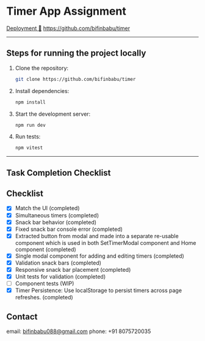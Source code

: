 # Timer App Assignment
[Deployment 🚀](https://github.com/bifinbabu/timer)
https://github.com/bifinbabu/timer

---

## **Steps for running the project locally**

1. Clone the repository:  
   ```bash
   git clone https://github.com/bifinbabu/timer
   ```

2. Install dependencies:  
   ```bash
   npm install
   ```

3. Start the development server:  
   ```bash
   npm run dev
   ```

4. Run tests:  
   ```bash
   npm vitest

---

## **Task Completion Checklist**

## Checklist

- [x] Match the UI (completed)
- [x] Simultaneous timers (completed)
- [x] Snack bar behavior (completed)
- [x] Fixed snack bar console error (completed)
- [x] Extracted button from modal and made into a separate re-usable component which is used in both SetTimerModal component and Home component (completed)
- [x] Single modal component for adding and editing timers (completed)
- [x] Validation snack bars (completed)
- [x] Responsive snack bar placement (completed)
- [x] Unit tests for validation (completed)
- [ ] Component tests (WIP)
- [x] Timer Persistence: Use localStorage to persist timers across page refreshes. (completed)

## **Contact**

email: bifinbabu088@gmail.com
phone: +91 8075720035
